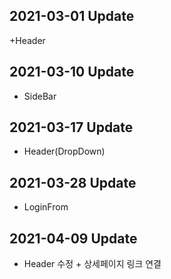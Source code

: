 ## 2021-03-01 Update
+Header

## 2021-03-10 Update
+ SideBar

## 2021-03-17 Update
+ Header(DropDown)

## 2021-03-28 Update
+ LoginFrom

## 2021-04-09 Update
+ Header 수정   + 상세페이지 링크 연결
